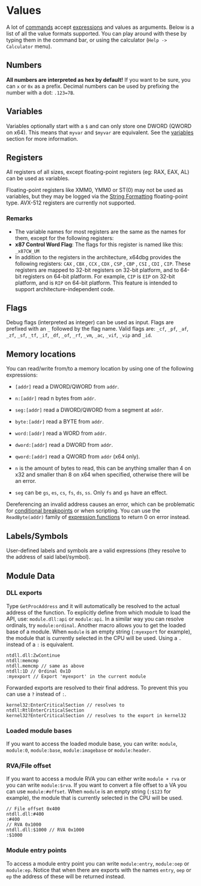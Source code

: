 # Values

A lot of [commands](../commands/index.rst) accept [expressions](./Expressions.rst) and values as arguments. Below is a list of all the value formats supported. You can play around with these by typing them in the command bar, or using the calculator (`Help -> Calculator` menu).

## Numbers

**All numbers are interpreted as hex by default!** If you want to be sure, you can `x` or `0x` as a prefix. Decimal numbers can be used by prefixing the number with a dot: `.123=7B`.

## Variables

Variables optionally start with a `$` and can only store one DWORD (QWORD on x64). This means that `myvar` and `$myvar` are equivalent. See the [variables](./Variables.md) section for more information.

## Registers

All registers of all sizes, except floating-point registers (eg: RAX, EAX, AL) can be used as variables.

Floating-point registers like XMM0, YMM0 or ST(0) may not be used as variables, but they may be logged via the [String Formatting](https://help.x64dbg.com/en/latest/introduction/Formatting.html) floating-point type. AVX-512 registers are currently not supported.

### Remarks

- The variable names for most registers are the same as the names for them, except for the following registers: 
 - **x87 Control Word Flag**: The flags for this register is named like this: `_x87CW_UM`
- In addition to the registers in the architecture, x64dbg provides the following registers: `CAX` , `CBX` , `CCX` , `CDX` , `CSP` , `CBP` , `CSI` , `CDI` , `CIP`. These registers are mapped to 32-bit registers on 32-bit platform, and to 64-bit registers on 64-bit platform. For example, `CIP` is `EIP` on 32-bit platform, and is `RIP` on 64-bit platform. This feature is intended to support architecture-independent code.

## Flags

Debug flags (interpreted as integer) can be used as input. Flags are prefixed with an `_` followed by the flag name. Valid flags are: `_cf`, `_pf`, `_af`, `_zf`, `_sf`, `_tf`, `_if`, `_df`, `_of`, `_rf`, `_vm`, `_ac`, `_vif`, `_vip` and `_id`.

## Memory locations

You can read/write from/to a memory location by using one of the following expressions:
- `[addr]` read a DWORD/QWORD from `addr`.
- `n:[addr]` read n bytes from `addr`.
- `seg:[addr]` read a DWORD/QWORD from a segment at `addr`.
- `byte:[addr]` read a BYTE from `addr`.
- `word:[addr]` read a WORD from `addr`.
- `dword:[addr]` read a DWORD from `addr`.
- `qword:[addr]` read a QWORD from `addr` (x64 only).

- `n` is the amount of bytes to read, this can be anything smaller than 4 on x32 and smaller than 8 on x64 when specified, otherwise there will be an error.
- `seg` can be `gs`, `es`, `cs`, `fs`, `ds`, `ss`. Only `fs` and `gs` have an effect.

Dereferencing an invalid address causes an error, which can be problematic for [conditional breakpoints](./ConditionalBreakpoint.md) or when scripting. You can use the `ReadByte(addr)` family of [expression functions](./Expression-functions.md) to return 0 on error instead.

## Labels/Symbols

User-defined labels and symbols are a valid expressions (they resolve to the address of said label/symbol).

## Module Data

### DLL exports

Type `GetProcAddress` and it will automatically be resolved to the actual address of the function. To explicitly define from which module to load the API, use: `module.dll:api` or `module:api`. In a similar way you can resolve ordinals, try `module:ordinal`. Another macro allows you to get the loaded base of a module. When `module` is an empty string (`:myexport` for example), the module that is currently selected in the CPU will be used. Using a `.` instead of a `:` is equivalent.

```
ntdll.dll:ZwContinue
ntdll:memcmp
ntdll.memcmp // same as above
ntdll:1D // Ordinal 0x1D
:myexport // Export 'myexport' in the current module
```

Forwarded exports are resolved to their final address. To prevent this you can use a `?` instead of `:`.

```
kernel32:EnterCriticalSection // resolves to ntdll:RtlEnterCriticalSection
kernel32?EnterCriticalSection // resolves to the export in kernel32
```

### Loaded module bases

If you want to access the loaded module base, you can write: `module`, `module:0`, `module:base`, `module:imagebase` or `module:header`.

### RVA/File offset

If you want to access a module RVA you can either write `module + rva` or you can write `module:$rva`. If you want to convert a file offset to a VA you can use `module:#offset`. When `module` is an empty string (`:$123` for example), the module that is currently selected in the CPU will be used.

```
// File offset 0x400
ntdll.dll:#400
:#400
// RVA 0x1000
ntdll.dll:$1000 // RVA 0x1000
:$1000
```

### Module entry points

To access a module entry point you can write `module:entry`, `module:oep` or `module:ep`. Notice that when there are exports with the names `entry`, `oep` or `ep` the address of these will be returned instead.
